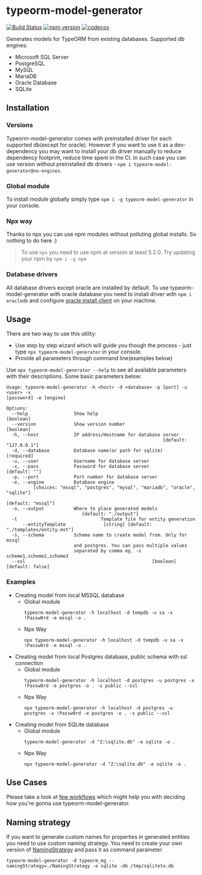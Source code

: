 # typeorm-model-generator

[![Build Status](https://travis-ci.org/Kononnable/typeorm-model-generator.svg?branch=master)](https://travis-ci.org/Kononnable/typeorm-model-generator)
[![npm version](https://badge.fury.io/js/typeorm-model-generator.svg)](https://badge.fury.io/js/typeorm-model-generator)
[![codecov](https://codecov.io/gh/Kononnable/typeorm-model-generator/branch/master/graph/badge.svg)](https://codecov.io/gh/Kononnable/typeorm-model-generator)

Generates models for TypeORM from existing databases.
Supported db engines:
* Microsoft SQL Server
* PostgreSQL
* MySQL
* MariaDB
* Oracle Database
* SQLite


## Installation
### Versions
Typeorm-model-generator comes with preinstalled driver for each supported db(except for oracle). However if you want to use it as a dev-dependency you may want to install your db driver manually to reduce dependency footprint, reduce time spent in the CI. In such case you can use version without preinstalled db drivers - `npm i typeorm-model-generator@no-engines`.  
### Global module
To install module globally simply type `npm i -g typeorm-model-generator` in your console.
### Npx way
Thanks to npx you can use npm modules without polluting global installs. So nothing to do here :)
>To use `npx` you need to use npm at version at least 5.2.0. Try updating your npm by `npm i -g npm`
### Database drivers
All database drivers except oracle are installed by default. To use typeorm-model-generator with oracle database you need to install driver with `npm i oracledb` and configure [oracle install client](http://www.oracle.com/technetwork/database/database-technologies/instant-client/overview/index.html) on your machine.

## Usage 
There are two way to use this utility:
- Use step by step wizard which will guide you though the process - just type `npx typeorm-model-generator` in your console.
- Provide all parameters through command line(examples below)


Use `npx typeorm-model-generator --help` to see all available parameters with their descriptions. Some basic parameters below:
```shell
Usage: typeorm-model-generator -h <host> -d <database> -p [port] -u <user> -x
[password] -e [engine]

Options:
  --help                 Show help                                     [boolean]
  --version              Show version number                           [boolean]
  -h, --host             IP address/Hostname for database server
                                                          [default: "127.0.0.1"]
  -d, --database         Database name(or path for sqlite)            [required]
  -u, --user             Username for database server
  -x, --pass             Password for database server              [default: ""]
  -p, --port             Port number for database server
  -e, --engine           Database engine
          [choices: "mssql", "postgres", "mysql", "mariadb", "oracle", "sqlite"]
                                                              [default: "mssql"]
  -o, --output           Where to place generated models
                            [default: "./output"]
  -t                               Template file for entity generation
      --entityTemplate              [string] [default: "./templates/entity.mst"]
  -s, --schema           Schema name to create model from. Only for mssql
                         and postgres. You can pass multiple values
                         separated by comma eg. -s scheme1,scheme2,scheme3
  --ssl                                               [boolean] [default: false]
```
### Examples

* Creating model from local MSSQL database
   * Global module
      ```
      typeorm-model-generator -h localhost -d tempdb -u sa -x !Passw0rd -e mssql -o .
      ````
   * Npx Way
      ```
      npx typeorm-model-generator -h localhost -d tempdb -u sa -x !Passw0rd -e mssql -o .
      ````
* Creating model from local Postgres database, public schema with ssl connection
   * Global module
      ```
      typeorm-model-generator -h localhost -d postgres -u postgres -x !Passw0rd -e postgres -o . -s public --ssl
      ````
   * Npx Way
      ```
      npx typeorm-model-generator -h localhost -d postgres -u postgres -x !Passw0rd -e postgres -o . -s public --ssl
      ````
* Creating model from SQLite database
   * Global module
      ```
      typeorm-model-generator -d "Z:\sqlite.db" -e sqlite -o .
      ````
   * Npx Way
      ```
      npx typeorm-model-generator -d "Z:\sqlite.db" -e sqlite -o .
      ````
## Use Cases
Please take a look at [few workflows](USECASES.md) which might help you with deciding how you're gonna use typeorm-model-generator.
## Naming strategy
If you want to generate custom names for properties in generated entities you need to use custom naming strategy. You need to create your own version of [NamingStrategy](https://github.com/Kononnable/typeorm-model-generator/blob/master/src/NamingStrategy.ts) and pass it as command parameter.

```typeorm-model-generator -d typeorm_mg --namingStrategy=./NamingStrategy -e sqlite -db /tmp/sqliteto.db```
